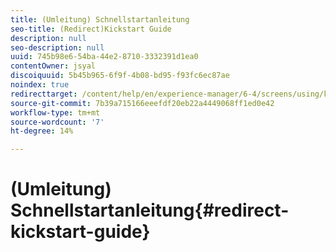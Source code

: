 ```yaml
---
title: (Umleitung) Schnellstartanleitung
seo-title: (Redirect)Kickstart Guide
description: null
seo-description: null
uuid: 745b98e6-54ba-44e2-8710-3332391d1ea0
contentOwner: jsyal
discoiquuid: 5b45b965-6f9f-4b08-bd95-f93fc6ec87ae
noindex: true
redirecttarget: /content/help/en/experience-manager/6-4/screens/using/kickstart-for-aem-screens
source-git-commit: 7b39a715166eeefdf20eb22a4449068ff1ed0e42
workflow-type: tm+mt
source-wordcount: '7'
ht-degree: 14%

---
```



# (Umleitung) Schnellstartanleitung{#redirect-kickstart-guide}

